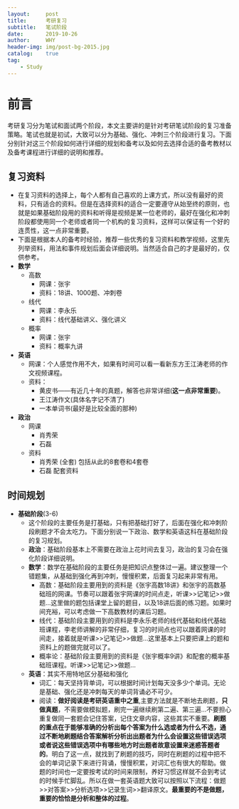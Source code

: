 ```yaml
---
layout:     post
title:      考研复习
subtitle:   笔试阶段
date:       2019-10-26
author:     WHY
header-img: img/post-bg-2015.jpg
catalog:    true
tag:
    - Study
---
```


# 前言

考研复习分为笔试和面试两个阶段，本文主要讲的是针对考研笔试阶段的复习准备策略。笔试也就是初试，大致可以分为基础、强化、冲刺三个阶段进行复习。下面分别针对这三个阶段如何进行详细的规划和备考以及如何去选择合适的备考教材以及备考课程进行详细的说明和推荐。

## 复习资料
* 在复习资料的选择上，每个人都有自己喜欢的上课方式，所以没有最好的资料，只有适合的资料。但是在选择资料的适合一定要遵守从始至终的原则，也就是如果基础阶段用的资料和听得是视频是某一位老师的，最好在强化和冲刺阶段都使用同一个老师或者同一个机构的复习资料，这样可以保证有一个好的连贯性，这一点非常重要。
* 下面是根据本人的备考时经验，推荐一些优秀的复习资料和教学视频，这里先列举资料，用法和事件规划后面会详细说明。当然适合自己的才是最好的，仅供参考。
* __数学__ 
    * 高数
        * 网课：张宇
        * 资料：18讲、1000题、冲刺卷
    * 线代
        * 网课：李永乐
        * 资料：线代基础讲义、强化讲义
    * 概率
        * 网课：张宇
        * 资料：概率九讲
* __英语__
    * 网课：个人感觉作用不大，如果有时间可以看一看新东方王江涛老师的作文视频课程。
    * 资料：
        * 黄皮书——有近几十年的真题，解答也非常详细(__这一点非常重要__)。
        * 王江涛作文(具体名字记不清了)
        * 一本单词书(最好是比较全面的那种)
* __政治__ 
    * 网课  
        * 肖秀荣
        * 石磊
    * 资料
        * 肖秀荣 (全套) 包括从此的8套卷和4套卷
        * 石磊 配套资料

## 时间规划

* __基础阶段__(3-6)
    * 这个阶段的主要任务是打基础，只有把基础打好了，后面在强化和冲刺阶段刷题才不会太吃力。下面分别说一下政治、数学和英语这科在基础阶段的复习规划。
    * __政治__：基础阶段基本上不需要在政治上花时间去复习，政治的复习会在强化阶段详细说明。
    * __数学__：数学在基础阶段的主要任务是把知识点整体过一遍。建议整理一个错题集，从基础到强化再到冲刺，慢慢积累，后面复习起来非常有用。
        * 高数：基础阶段主要用到的资料是《张宇高数18讲》和张宇的高数基础班的网课。节奏可以跟着张宇网课的时间点走，听课>>记笔记>>做题...这里做的题包括课堂上留的题目，以及18讲后面的练习题。如果时间充裕，可以考虑做一下高数教材的课后习题。
        * 线代：基础阶段主要用到的资料是李永乐老师的线代基础和线代基础班课程，李老师讲解的非常仔细，复习的时间点也可以跟着网课的时间走，接着就是听课>>记笔记>>做题...这里基本上只要把课上的题和资料上的题做完就可以了。
        * 概率论：基础阶段主要用到的资料是《张宇概率9讲》和配套的概率基础班课程。听课>>记笔记>>做题...
    * __英语__：其实不用特地区分基础和强化
        * 词汇：每天坚持背单词，可以根据时间计划每天没多少个单词。无论是基础、强化还是冲刺每天的单词背诵必不可少。
        * 阅读：__做好阅读是考研英语重中之重__,主要方法就是不断地去刷题，__只做真题__，不需要做模拟题，刷完一遍继续刷第二遍、第三遍...不要担心重复做同一套题会记住答案，记住文章内容，这些其实不重要。__刷题的重点在于能够准确的分析出每个答案为什么选或者为什么不选，通过不断地刷题结合答案解析分析出出题者为什么会设置这些错误选项或者说这些错误选项中有哪些地方时出题者故意设置来迷惑答题者的__。明白了这一点，就找到了刷题的技巧，同时在刷题的过程中把不会的单词记录下来进行背诵，慢慢积累，对词汇也有很大的帮助。做题的时间也一定要按考试的时间来限制，养好习惯这样就不会到考试的时候手忙脚乱。所以在做一套英语题大致可以按照以下流程：做题>>对答案>>分析选项>>记录生词>>翻译原文。__最重要的不是做题，重要的恰恰是分析和整体的过程__。